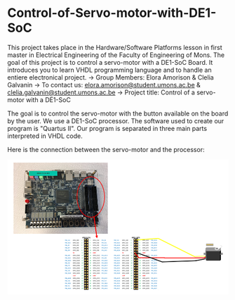 # Control-of-Servo-motor-with-DE1-SoC
This project takes place in the Hardware/Software Platforms lesson in first master in Electrical Engineering of the Faculty of Engineering of Mons.   The goal of this project is to control a servo-motor with a DE1-SoC Board. It introduces you to learn VHDL programming language and to handle an entiere electronical project.
-> Group Members: Elora Amorison & Clelia Galvanin
-> To contact us: elora.amorison@student.umons.ac.be & clelia.galvanin@student.umons.ac.be
-> Project title: Control of a servo-motor with a DE1-SoC

The goal is to control the servo-motor with the button available on the board by the user. We use a DE1-SoC processor. The software used to create our program is "Quartus II". Our program is separated in three main parts interpreted in VHDL code. 

Here is the connection between the servo-motor and the processor:

![Sreenshot](Capture.PNG)
